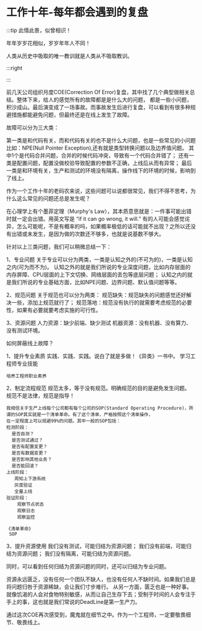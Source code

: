 # 工作十年-每年都会遇到的复盘

:::tip 此情此景，似曾相识！

年年岁岁花相似，岁岁年年人不同！

人类从历史中吸取的唯一教训就是人类从不吸取教训。

:::right


:::

前几天公司组织月度COE(Correction Of Error)复盘，其中找了几个典型做相关总结。整体下来，给人的感觉所有的故障都是是什么大的问题，
都是一些小问题，积沙成山。最后演变成了一场事故。而事故发生后进行复盘，可以看到有很多种规避措施都能避免问题，但最终还是在线上发生了故障。

故障可以分为三大类：

第一类是和代码有关，而和代码有关的也不是什么大问题，也是一些常见的小问题比如：NPE(Null Pointer Exception),还有就是类型转换问题以及边界值问题。
其中1个是代码合并问题，合并的时候代码冲突，导致有一个代码合并错了；
还有一类是配置问题，配置没做校验导致配置的参数不正确，上线后从而有异常；
最后一类是和环境有关，生产和测试的环境没有隔离，操作线下的环境的时候，影响到了线上。

作为一个工作十年的老码农来说，这些问题可以说都很常见，我们不得不思考，为什么这么常见的问题还总是发生呢？

在心理学上有个墨菲定理（Murphy's Law），其本质意思就是：一件事可能出错时就一定会出错。用英文写是 “if it can go wrong, it will.”
有的人可能会感觉诧异，怎么可能呢，不是有概率的吗，如果概率极低的话可能就不出现？之所以还没有出错或未发生，是因为做的次数还不够多，也就是说基数不够大。

针对以上三类问题，我们可以稍微总结一下：

1、专业问题
  关于专业可以分为两类，一类是认知之外的(不可为的)，一类是认知之内(可为而不为)。
  认知之外的就是我们所说的专业深度问题，比如内存层面的内存屏障、CPU层面的上下文切换、网络层面的丢包等底层问题；
  认知之内的就是我们所说的专业基础方面，比如NPE问题、边界问题、默认值问题等等。
  
2、规范问题
  关于规范也可以分为两类：
  规范缺失：规范缺失的问题感觉还好解决一些，添加上规范就行了；
  规范落地：规范没有执行的就需要考虑规范的必要性，如果有必要就要考虑实施的可行性。
  
3、资源问题
   人力资源：缺少前端、缺少测试
   机器资源：没有机器、没有算力、没有测试环境。

如何屏蔽线上故障？

1、提升专业素质
    实践、实践、实践。说白了就是多做！《异类》一书中。
    学习工程师专业技能
      
    培养工程师职业素养
    
2、制定流程规范
    规范太多，等于没有规范。明确规范的目的是避免发生问题。
    规范不是法律，规范是指导！
   
    我相信关于生产上线每个公司都有每个公司的SOP(Standard Operating Procedure)，所谓的SOP其实就是一个清单革命。有了这个清单，严格按照这个清单操作，
    在一定程度上可以规避99%的问题。其中一般的SOP包括：
    检测阶段：
      是否自测？
      是否测试通过？
      是否有配置变更？
      是否有数据变更？
      是否影响其他业务？
      是否能回滚？
    上线阶段：
       周知上下游系统
       灰度验证
       全量上线
    验证阶段：
        观察节点状态
        观察日志
        观察监控
        
    《清单革命》
     SOP

3、提升资源使用
   我们没有测试，可能归结为资源问题；
   我们没有前端，可能归结为资源问题；
   我们没有隔离，可能归结为资源问题。
   
   同时，可以看到任何归结为资源问题的同时，还可以归结为专业问题。
   
  资源永远匮乏，没有任何一个团队不缺人，也没有任何人不缺时间。如果我们总是将问题归咎于资源稀缺，会让我们寸步难行。
  从另一方面，匮乏也是一种好事。就像饥渴的人会对食物特别敏感，从而让自己生存下去；受制于时间的人会专注于手上的事，这也就是我们常说的DeadLine是第一生产力。
  
 



通过这次COE再次感受到，魔鬼就在细节之中。作为一个工程师，一定要敬畏细节、敬畏线上。





